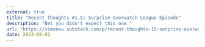 ```yaml
---
external: true
title: "Recent Thoughts #1.5: Surprise Overwatch League Episode"
description: "Bet you didn't expect this one."
url: "https://simonwu.substack.com/p/recent-thoughts-15-surprise-overwatch"
date: 2023-08-02
---
```



